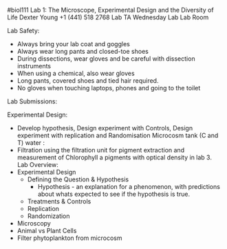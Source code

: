 #biol111 
Lab 1: The Microscope, Experimental Design and the Diversity of Life
Dexter Young +1 (441) 518 2768
Lab TA 
Wednesday Lab
Lab Room 

Lab Safety:
- Always bring your lab coat and goggles
- Always wear long pants and closed-toe shoes
- During dissections, wear gloves and be careful with dissection instruments
- When using a chemical, also wear gloves
- Long pants, covered shoes and tied hair required.
- No gloves when touching laptops, phones and going to the toilet

Lab Submissions:

Experimental Design:
- Develop hypothesis, Design experiment with Controls, Design experiment with replication and Randomisation
Microcosm tank (C and T) water :
- Filtration using the filtration unit for pigment extraction and measurement of Chlorophyll a pigments with optical density in lab 3.
Lab Overview:
- Experimental Design
	- Defining the Question & Hypothesis
		- Hypothesis - an explanation for a phenomenon, with predictions about whats expected to see if the hypothesis is true.
	- Treatments & Controls
	- Replication
	- Randomization
- Microscopy
- Animal vs Plant Cells
- Filter phytoplankton from microcosm